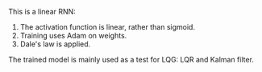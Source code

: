 This is a linear RNN:
1. The activation function is linear, rather than sigmoid.
2. Training uses Adam on weights.
3. Dale's law is applied.

The trained model is mainly used as a test for LQG: LQR and Kalman filter.